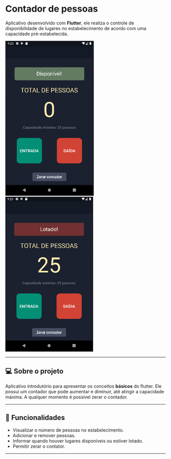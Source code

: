 # Contador de pessoas

Aplicativo desenvolvido com **Flutter**, ele realiza o controle de disponibilidade de lugares no estabelecimento de acordo com uma capacidade pré-estabelecida. 

![Print App](/lib/images/count2.PNG)
![Print App](/lib/images/count1.PNG)

***
## :computer: Sobre o projeto

Aplicativo introdutório para apresentar os conceitos **básicos** do flutter. Ele possui um contador que pode aumentar e diminuir, até atingir a capacidade máxima. A qualquer momento é possível zerar o contador. 

***

## :bookmark_tabs: Funcionalidades
* Visualizar o número de pessoas no estabelecimento.
* Adicionar e remover pessoas.
* Informar quando houver lugares disponíveis ou estiver lotado.
* Permitir zerar o contator. 

*** 






